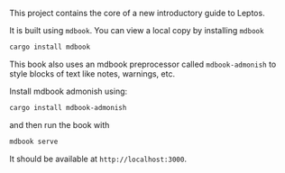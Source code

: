 This project contains the core of a new introductory guide to Leptos.

It is built using `mdbook`. You can view a local copy by installing `mdbook`

```sh
cargo install mdbook
```

This book also uses an mdbook preprocessor called `mdbook-admonish` to style blocks of text like notes, warnings, etc.

Install mdbook admonish using:

```sh
cargo install mdbook-admonish
```

and then run the book with
```sh
mdbook serve
```

It should be available at `http://localhost:3000`.

